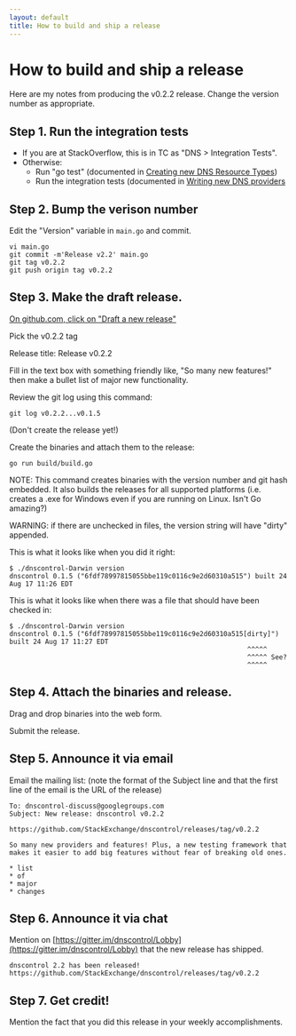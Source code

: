 ```yaml
---
layout: default
title: How to build and ship a release
---
```


# How to build and ship a release

Here are my notes from producing the v0.2.2 release.  Change the version number as appropriate.

## Step 1. Run the integration tests

* If you are at StackOverflow, this is in TC as "DNS > Integration Tests".
* Otherwise:
  * Run "go test" (documented in [Creating new DNS Resource Types](adding-new-rtypes))
  * Run the integration tests (documented in [Writing new DNS providers](writing-providers)


## Step 2. Bump the verison number

Edit the "Version" variable in `main.go` and commit.

```
vi main.go
git commit -m'Release v2.2' main.go
git tag v0.2.2
git push origin tag v0.2.2
```

## Step 3. Make the draft release.

[On github.com, click on "Draft a new release"](https://github.com/StackExchange/dnscontrol/releases/new)

Pick the v0.2.2 tag

Release title: Release v0.2.2

Fill in the text box with something friendly like, "So many new features!" then make a bullet list of major new functionality.

Review the git log using this command:

    git log v0.2.2...v0.1.5

(Don't create the release yet!)

Create the binaries and attach them to the release:

    go run build/build.go

NOTE: This command creates binaries with the version number and git hash embedded. It also builds the releases for all supported platforms (i.e. creates a .exe for Windows even if you are running on Linux.  Isn't Go amazing?)

WARNING: if there are unchecked in files, the version string will have "dirty" appended.

This is what it looks like when you did it right:

```
$ ./dnscontrol-Darwin version
dnscontrol 0.1.5 ("6fdf78997815055bbe119c0116c9e2d60310a515") built 24 Aug 17 11:26 EDT
```

This is what it looks like when there was a file that should have been checked in:

```
$ ./dnscontrol-Darwin version
dnscontrol 0.1.5 ("6fdf78997815055bbe119c0116c9e2d60310a515[dirty]") built 24 Aug 17 11:27 EDT
                                                            ^^^^^
                                                            ^^^^^ See?
                                                            ^^^^^
```

## Step 4. Attach the binaries and release.

Drag and drop binaries into the web form.

Submit the release.

## Step 5. Announce it via email

Email the mailing list: (note the format of the Subject line and that the first line of the email is the URL of the release)

```
To: dnscontrol-discuss@googlegroups.com
Subject: New release: dnscontrol v0.2.2

https://github.com/StackExchange/dnscontrol/releases/tag/v0.2.2

So many new providers and features! Plus, a new testing framework that makes it easier to add big features without fear of breaking old ones.

* list
* of
* major
* changes
```


## Step 6. Announce it via chat

Mention on [https://gitter.im/dnscontrol/Lobby](https://gitter.im/dnscontrol/Lobby) that the new release has shipped.

```
dnscontrol 2.2 has been released! https://github.com/StackExchange/dnscontrol/releases/tag/v0.2.2
```


## Step 7. Get credit!

Mention the fact that you did this release in your weekly accomplishments.
